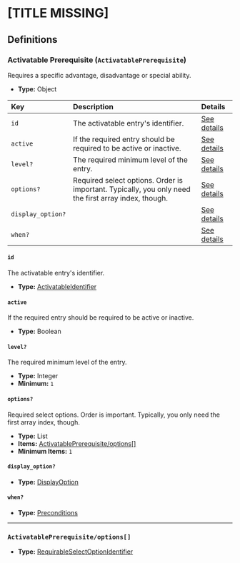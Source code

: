 # [TITLE MISSING]

## Definitions

### <a name="ActivatablePrerequisite"></a> Activatable Prerequisite (`ActivatablePrerequisite`)

Requires a specific advantage, disadvantage or special ability.

- **Type:** Object

Key | Description | Details
:-- | :-- | :--
`id` | The activatable entry's identifier. | <a href="#ActivatablePrerequisite/id">See details</a>
`active` | If the required entry should be required to be active or inactive. | <a href="#ActivatablePrerequisite/active">See details</a>
`level?` | The required minimum level of the entry. | <a href="#ActivatablePrerequisite/level">See details</a>
`options?` | Required select options. Order is important. Typically, you only need the first array index, though. | <a href="#ActivatablePrerequisite/options">See details</a>
`display_option?` |  | <a href="#ActivatablePrerequisite/display_option">See details</a>
`when?` |  | <a href="#ActivatablePrerequisite/when">See details</a>

#### <a name="ActivatablePrerequisite/id"></a> `id`

The activatable entry's identifier.

- **Type:** <a href="../../_IdentifierGroup.md#ActivatableIdentifier">ActivatableIdentifier</a>

#### <a name="ActivatablePrerequisite/active"></a> `active`

If the required entry should be required to be active or inactive.

- **Type:** Boolean

#### <a name="ActivatablePrerequisite/level"></a> `level?`

The required minimum level of the entry.

- **Type:** Integer
- **Minimum:** `1`

#### <a name="ActivatablePrerequisite/options"></a> `options?`

Required select options. Order is important. Typically, you only need the
first array index, though.

- **Type:** List
- **Items:** <a href="#ActivatablePrerequisite/options[]">ActivatablePrerequisite/options[]</a>
- **Minimum Items:** `1`

#### <a name="ActivatablePrerequisite/display_option"></a> `display_option?`

- **Type:** <a href="../DisplayOption.md#DisplayOption">DisplayOption</a>

#### <a name="ActivatablePrerequisite/when"></a> `when?`

- **Type:** <a href="../ConditionalPrerequisites.md#Preconditions">Preconditions</a>

---

### <a name="ActivatablePrerequisite/options[]"></a> `ActivatablePrerequisite/options[]`

- **Type:** <a href="../../_IdentifierGroup.md#RequirableSelectOptionIdentifier">RequirableSelectOptionIdentifier</a>
